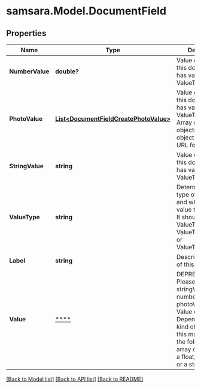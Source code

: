 # samsara.Model.DocumentField
## Properties

Name | Type | Description | Notes
------------ | ------------- | ------------- | -------------
**NumberValue** | **double?** | Value of this field if this document field has valueType: ValueType_Number. | [optional] 
**PhotoValue** | [**List&lt;DocumentFieldCreatePhotoValue&gt;**](DocumentFieldCreatePhotoValue.md) | Value of this field if this document field has valueType: ValueType_Photo. Array of photo objects where each object contains a URL for a photo. | [optional] 
**StringValue** | **string** | Value of this field if this document field has valueType: ValueType_String. | [optional] 
**ValueType** | **string** | Determines the type of this field and what type of value this field has. It should be either ValueType_Number, ValueType_String, or ValueType_Photo. | 
**Label** | **string** | Descriptive name of this field. | 
**Value** | [****](.md) | DEPRECATED: Please use stringValue, numberValue, or photoValue instead. Value of this field. Depending on what kind of field it is, this may be one of the following: an array of image urls, a float, an integer, or a string. | [optional] 

[[Back to Model list]](../README.md#documentation-for-models) [[Back to API list]](../README.md#documentation-for-api-endpoints) [[Back to README]](../README.md)


